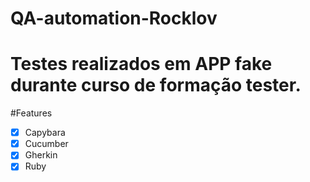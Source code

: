 # QA-automation-Rocklov
# Testes realizados em APP fake durante curso de formação tester.

#Features
- [x] Capybara
- [x] Cucumber
- [x] Gherkin
- [X] Ruby

